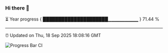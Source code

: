 ### Hi there 👋

⏳ Year progress { █████████████████████▁▁▁▁▁▁▁▁▁ } 71.44 %

---

⏰ Updated on Thu, 18 Sep 2025 18:08:16 GMT

![Progress Bar CI](https://github.com/liununu/liununu/workflows/Progress%20Bar%20CI/badge.svg)
